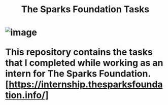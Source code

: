 <h1 align="center">The Sparks Foundation Tasks<h1>       
  
  
  
![image](https://user-images.githubusercontent.com/93142399/229810947-7acb32e5-8b1e-458a-9029-5a82f3073e3c.png)
  
 This repository contains the tasks that I completed while working as an intern for The Sparks Foundation.[https://internship.thesparksfoundation.info/]

